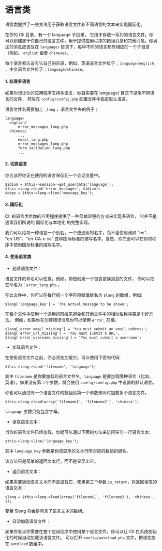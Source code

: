 # 语言类

语言类提供了一些方法用于获取语言文件和不同语言的文本来实现国际化。

在你的 CII 目录，有一个 language 子目录， 它用于存放一系列的语言文件。你可以创建属于你自己的语言文件，用于提供应用程序的错误消息和其他消息。你另加的消息应该放在 `language/` 目录下，每种不同的语言都有相应的一个子目录（例如， `english` 或者 `chinese`）。

每个语言都应该有它自己的目录，例如，英语语言文件位于：`language/english` ，中文语言文件位于：`language/chinese`。

#### 1. 处理多语言

如果你想让你的应用程序支持多语言，你就需要在 language/ 目录下提供不同语言的文件， 然后在 `config/config.php` 配置文件中指定默认语言。

语言文件名需要加上 `_lang` ，语言文件夹的例子：

```
language/
  english/
      error_messages_lang.php
  chinese/
      ...
      email_lang.php
      error_messages_lang.php
      form_validation_lang.php
      ...
```

#### 2. 切换语言

你应该将你正在使用的语言保存到一个会话变量中。

```
$idiom = $this->session->get_userdata('language');
$this->lang->load('error_messages', $idiom);
$oops = $this->lang->line('message_key');
```

#### 3. 国际化

CII 的语言类给你的应用程序提供了一种简单轻便的方式来实现多语言， 它并不是通常我们所说的 国际化与本地化 的完整实现。

我们可以给每一种语言一个别名，一个更通用的名字，而不是使用诸如 "en"、 "en-US"、"en-CA-x-ca" 这种国际标准的缩写名字。当然，你完全可以在你的程序中使用国际标准的缩写名字。

#### 4. 使用语言类

* 创建语言文件：

语言文件的命名可以任意，例如，你想创建一个包含错误消息的文件， 你可以把它命名为：`error_lang.php` 。

在此文件中，你可以在每行把一个字符串赋值给名为 `$lang` 的数组，例如:

```
$lang['language_key'] = 'The actual message to be shown';
```

在每个文件中使用一个通用的前缀来避免和其他文件中的相似名称冲突是个好方法。 例如，如果你在创建错误消息你可以使用 `error_` 前缀。

```
$lang['error_email_missing'] = 'You must submit an email address';
$lang['error_url_missing'] = 'You must submit a URL';
$lang['error_username_missing'] = 'You must submit a username';
```

* 加载语言文件：

在使用语言文件之前，你必须先加载它。可以使用下面的代码:

```
$this->lang->load('filename', 'language');
```

其中 `filename` 是你要加载的语言文件名，`language` 是要加载哪种语言（比如，英语）。如果没有第二个参数，将会使用 `config/config.php` 中设置的默认语言。

你也可以通过传一个语言文件的数组给第一个参数来同时加载多个语言文件。

```
$this->lang->load(array('filename1', 'filename2'), 'chinese');
```

`language` 参数只能包含字母。

* 读取语言文本：

当你的语言文件已经加载，你就可以通过下面的方法来访问任何一行语言文本:

```
$this->lang->line('language_key');
```

其中 `language_key` 参数是你想显示的文本行所对应的数组的键名。

该方法只是简单的返回文本行，而不是显示出它。

* 返回语言文本：

如果需要返回语言文本而不是加载它，使用第三个参数 `is_return`，将返回读取的语言文本：

```
$lang = $this->lang->load(array('filename1', 'filename2'), 'chinese', 1);
```

变量 $lang 将会是包含了语言文本的数组。

* 自动加载语言文件：

如果你发现你需要在整个应用程序中使用某个语言文件，你可以让 CII 在系统初始化的时候自动加载该语言文件。 可以打开 `config/autoload.php` 文件，把语言放在 `autoload` 数组中。

